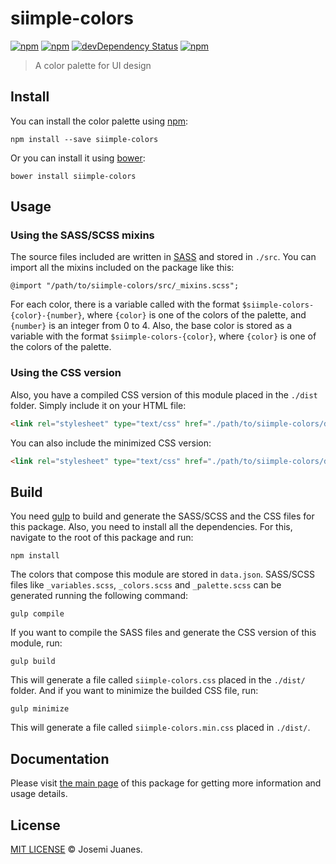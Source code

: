 # siimple-colors

[![npm](https://img.shields.io/npm/v/siimple-colors.svg?style=flat-square)](https://www.npmjs.com/package/siimple-colors)
[![npm](https://img.shields.io/npm/dt/siimple-colors.svg?style=flat-square)](https://www.npmjs.com/package/siimple-colors)
[![devDependency Status](https://david-dm.org/siimple/siimple-colors/dev-status.svg?style=flat-square)](https://david-dm.org/siimple/siimple-colors#info=devDependencies)
[![npm](https://img.shields.io/npm/l/siimple-colors.svg?style=flat-square)](https://github.com/siimpl/siimple-colors)

> A color palette for UI design

## Install

You can install the color palette using [npm](https://npmjs.com/package/siimple-colors):

```
npm install --save siimple-colors
```

Or you can install it using [bower](http://bower.io):

```
bower install siimple-colors
```

## Usage

### Using the SASS/SCSS mixins

The source files included are written in [SASS](http://sass-lang.com/) and stored in `./src`. You can import all the mixins included on the package like this:

```sass-lang
@import "/path/to/siimple-colors/src/_mixins.scss";
```

For each color, there is a variable called with the format `$siimple-colors-{color}-{number}`, where `{color}` is one of the colors of the palette, and `{number}` is an integer from 0 to 4. Also, the base color is stored as a variable with the format `$siimple-colors-{color}`, where `{color}` is one of the colors of the palette.


### Using the CSS version

Also, you have a compiled CSS version of this module placed in the `./dist` folder. Simply include it on your HTML file:

```html
<link rel="stylesheet" type="text/css" href="./path/to/siimple-colors/dist/siimple-colors.css">
```

You can also include the minimized CSS version:

```html
<link rel="stylesheet" type="text/css" href="./path/to/siimple-colors/dist/siimple-colors.min.css">
```


## Build

You need [gulp](http://gulpjs.com) to build and generate the SASS/SCSS and the CSS files for this package. Also, you need to install all the dependencies. For this, navigate to the root of this package and run:

```
npm install
```

The colors that compose this module are stored in `data.json`. SASS/SCSS files like `_variables.scss`, `_colors.scss` and `_palette.scss` can be generated running the following command:

```
gulp compile
```

If you want to compile the SASS files and generate the CSS version of this module, run:

```
gulp build
```

This will generate a file called `siimple-colors.css` placed in the `./dist/` folder. And if you want to minimize the builded CSS file, run:

```
gulp minimize
```

This will generate a file called `siimple-colors.min.css` placed in `./dist/`.

## Documentation

Please visit [the main page](http://siimple.juanes.xyz/colors) of this package for getting more information and usage details.

## License

[MIT LICENSE](./LICENSE) &copy; Josemi Juanes.
